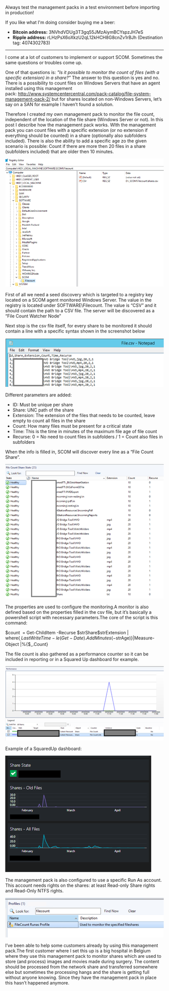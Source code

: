 Always test the management packs in a test environment before importing in production!

If you like what I'm doing consider buying me a beer:
- **Bitcoin address:** 3NVhdVDUg3T3gq55JMzAiymBCYspzJH7eS
- **Ripple address:** rLHzPsX6oXkzU2qL12kHCH8G8cnZv1rBJh (Destination tag: 4074302783)

_______________________________________________________________________

I come at a lot of customers to implement or support SCOM. 
Sometimes the same questions or troubles come up.

One of that questions is: *"Is it possible to monitor the count of files (with a specific extension) in a share?”*
The answer to this question is yes and no. There is a possibility to count files on Windows Servers that have an agent installed using this management pack: http://www.systemcentercentral.com/pack-catalog/file-system-management-pack-2/ but for shares located on non-Windows Servers, let’s say on a SAN for example I haven’t found a solution.

Therefore I created my own management pack to monitor the file count, independent of the location of the file share (Windows Server or not). In this post I describe how the management pack works. WIth the management pack you can count files with a specific extension (or no extension if everything should be counted) in a share (optionally also subfolders included). There is also the ability to add a specific age zo the given scenario is possible: Count if there are more then 20 files in a share (subfolders included) that are older then 10 minutes.

![Alt text](Images/6.png?raw=true "Registry ")

First of all we need a seed discovery which is targeted to a registry key located on a SCOM agent monitored Windows Server. The value in the registry is located under SOFTWARE\Filecount. The value is “CSV” and it should contain the path to a CSV file. The server will be discovered as a “File Count Watcher Node”

Next stop is the csv file itself, for every share to be monitored it should contain a line with a specific syntax shown in the screenshot below

![alt text](Images/2.png?raw=true "CSV" )

Different parameters are added:
- ID: Must be unique per share
- Share: UNC path of the share
- Extension: The extension of the files that needs to be counted, leave empty to count all files in the share
- Count: How many files must be present for a critical state
- Time: This is the time in minutes of the maximum file age of file count
- Recurse: 0 = No need to count files in subfolders / 1 = Count also files in subfolders

When the info is filled in, SCOM will discover every line as a “File Count Share”.

![alt text](Images/3.png?raw=true "Objects" )

The properties are used to configure the monitoring.A monitor is also defined based on the properties filled in the csv file, but it’s basically a powershell script with necessary parameters.The core of the script is this command: 

$count  = Get-ChildItem -Recurse $strShare\$strExtension | where{$_.LastWriteTime -le (Get-Date).AddMinutes(-$strAge)}|Measure-Object |%{$_.Count}

The file count is also gathered as a performance counter so it can be included in reporting or in a Squared Up dashboard for example.

![alt text](Images/8.png?raw=true "Perf" )

Example of a SquaredUp dashboard: 

![alt text](Images/7.png?raw=true "Perf" )

The management pack is also configured to use a specific Run As account. This account needs rights on the shares: at least Read-only Share rights and Read-Only NTFS rights.

![alt text](Images/Runas.png?raw=true "User" )

I’ve been able to help some customers already by using this management pack.The first customer where I set this up is a big hospital in Belgium where they use this management pack to monitor shares which are used to store (and process) images and movies made during surgery. The content should be processed from the network share and transferred somewhere else but sometimes the processing hangs and the share is getting full without anyone knowing. Since they have the management pack in place this hasn’t happened anymore.
